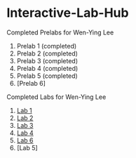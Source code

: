 # Interactive-Lab-Hub

Completed Prelabs for Wen-Ying Lee

1. Prelab 1 (completed)
2. Prelab 2 (completed)
3. Prelab 3 (completed)
3. Prelab 4 (completed)
3. Prelab 5 (completed)
3. [Prelab 6]


Completed Labs for Wen-Ying Lee

1. [Lab 1](//github.com/wendy039474/IDD-Fa18-Lab1)
2. [Lab 2](//github.com/wendy039474/IDD-Fa19-Lab2)
3. [Lab 3](//github.com/wendy039474/IDD-Fa19-Lab3)
3. [Lab 4](//github.com/wendy039474/IDD-Fa19-Lab4)
3. [Lab 6](//github.com/wendy039474/IDD-Fa19-Lab5)
3. [Lab 5]
